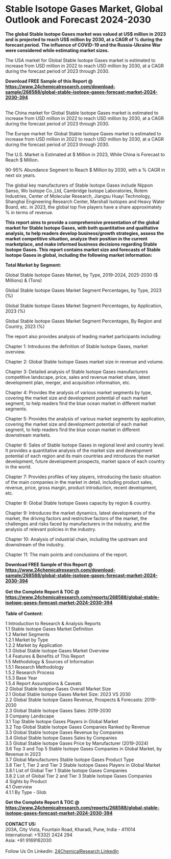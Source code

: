 <h1>Stable Isotope Gases Market, Global Outlook and Forecast 2024-2030</h1><p><strong>The global Stable Isotope Gases market was valued at US$ million in 2023 and is projected to reach US$ million by 2030, at a CAGR of % during the forecast period. The influence of COVID-19 and the Russia-Ukraine War were considered while estimating market sizes.</strong></p><p>
</p><p>The USA market for Global Stable Isotope Gases market is estimated to increase from USD million in 2022 to reach USD million by 2030, at a CAGR during the forecast period of 2023 through 2030.</p><div><b>Download FREE Sample of this Report @ 
            <a href="https://www.24chemicalresearch.com/download-sample/268588/global-stable-isotope-gases-forecast-market-2024-2030-394">
            https://www.24chemicalresearch.com/download-sample/268588/global-stable-isotope-gases-forecast-market-2024-2030-394</a></b></div><br><p>
</p><p>The China market for Global Stable Isotope Gases market is estimated to increase from USD million in 2022 to reach USD million by 2030, at a CAGR during the forecast period of 2023 through 2030.</p><p>
</p><p>The Europe market for Global Stable Isotope Gases market is estimated to increase from USD million in 2022 to reach USD million by 2030, at a CAGR during the forecast period of 2023 through 2030.</p><p>
</p><p>The U.S. Market is Estimated at $ Million in 2023, While China is Forecast to Reach $ Million.</p><p>
90-95% Abundance Segment to Reach $ Million by 2030, with a % CAGR in next six years.</p><p>
The global key manufacturers of Stable Isotope Gases include Nippon Sanso, Wo Isotope Co.,Ltd, Cambridge Isotope Laboratories, Rotem Industries, Center of Molecular Research, Jiangsu Huayi Technology, Shanghai Engineering Research Center, Marshall Isotopes and Heavy Water Board, etc. in 2023, the global top five players have a share approximately % in terms of revenue.</p><p>
<strong>This report aims to provide a comprehensive presentation of the global market for Stable Isotope Gases, with both quantitative and qualitative analysis, to help readers develop business/growth strategies, assess the market competitive situation, analyze their position in the current marketplace, and make informed business decisions regarding Stable Isotope Gases. This report contains market size and forecasts of Stable Isotope Gases in global, including the following market information:</strong></p><p>
</p><p>
<strong>Total Market by Segment:</strong></p><p>
Global Stable Isotope Gases Market, by Type, 2019-2024, 2025-2030 ($ Millions) &amp; (Tons)</p><p>
Global Stable Isotope Gases Market Segment Percentages, by Type, 2023 (%)</p><p>
</p><p>
Global Stable Isotope Gases Market Segment Percentages, by Application, 2023 (%)</p><p>
</p><p>
Global Stable Isotope Gases Market Segment Percentages, By Region and Country, 2023 (%)</p><p>
</p><p>
	</p><p>
The report also provides analysis of leading market participants including:</p><p>
</p><p>
</p><p>
Chapter 1: Introduces the definition of Stable Isotope Gases, market overview.</p><p>
Chapter 2: Global Stable Isotope Gases market size in revenue and volume.</p><p>
Chapter 3: Detailed analysis of Stable Isotope Gases manufacturers competitive landscape, price, sales and revenue market share, latest development plan, merger, and acquisition information, etc.</p><p>
Chapter 4: Provides the analysis of various market segments by type, covering the market size and development potential of each market segment, to help readers find the blue ocean market in different market segments.</p><p>
Chapter 5: Provides the analysis of various market segments by application, covering the market size and development potential of each market segment, to help readers find the blue ocean market in different downstream markets.</p><p>
Chapter 6: Sales of Stable Isotope Gases in regional level and country level. It provides a quantitative analysis of the market size and development potential of each region and its main countries and introduces the market development, future development prospects, market space of each country in the world.</p><p>
Chapter 7: Provides profiles of key players, introducing the basic situation of the main companies in the market in detail, including product sales, revenue, price, gross margin, product introduction, recent development, etc.</p><p>
Chapter 8: Global Stable Isotope Gases capacity by region &amp; country.</p><p>
Chapter 9: Introduces the market dynamics, latest developments of the market, the driving factors and restrictive factors of the market, the challenges and risks faced by manufacturers in the industry, and the analysis of relevant policies in the industry.</p><p>
Chapter 10: Analysis of industrial chain, including the upstream and downstream of the industry.</p><p>
Chapter 11: The main points and conclusions of the report.</p><div><b>Download FREE Sample of this Report @ 
            <a href="https://www.24chemicalresearch.com/download-sample/268588/global-stable-isotope-gases-forecast-market-2024-2030-394">
            https://www.24chemicalresearch.com/download-sample/268588/global-stable-isotope-gases-forecast-market-2024-2030-394</a></b></div><br><div><b>Get the Complete Report & TOC @ 
            <a href="https://www.24chemicalresearch.com/reports/268588/global-stable-isotope-gases-forecast-market-2024-2030-394">
            https://www.24chemicalresearch.com/reports/268588/global-stable-isotope-gases-forecast-market-2024-2030-394</a></b></div><br>
            <b>Table of Content:</b><p>1 Introduction to Research & Analysis Reports<br />
    1.1 Stable Isotope Gases Market Definition<br />
    1.2 Market Segments<br />
        1.2.1 Market by Type<br />
        1.2.2 Market by Application<br />
    1.3 Global Stable Isotope Gases Market Overview<br />
    1.4 Features & Benefits of This Report<br />
    1.5 Methodology & Sources of Information<br />
        1.5.1 Research Methodology<br />
        1.5.2 Research Process<br />
        1.5.3 Base Year<br />
        1.5.4 Report Assumptions & Caveats<br />
2 Global Stable Isotope Gases Overall Market Size<br />
    2.1 Global Stable Isotope Gases Market Size: 2023 VS 2030<br />
    2.2 Global Stable Isotope Gases Revenue, Prospects & Forecasts: 2019-2030<br />
    2.3 Global Stable Isotope Gases Sales: 2019-2030<br />
3 Company Landscape<br />
    3.1 Top Stable Isotope Gases Players in Global Market<br />
    3.2 Top Global Stable Isotope Gases Companies Ranked by Revenue<br />
    3.3 Global Stable Isotope Gases Revenue by Companies<br />
    3.4 Global Stable Isotope Gases Sales by Companies<br />
    3.5 Global Stable Isotope Gases Price by Manufacturer (2019-2024)<br />
    3.6 Top 3 and Top 5 Stable Isotope Gases Companies in Global Market, by Revenue in 2023<br />
    3.7 Global Manufacturers Stable Isotope Gases Product Type<br />
    3.8 Tier 1, Tier 2 and Tier 3 Stable Isotope Gases Players in Global Market<br />
        3.8.1 List of Global Tier 1 Stable Isotope Gases Companies<br />
        3.8.2 List of Global Tier 2 and Tier 3 Stable Isotope Gases Companies<br />
4 Sights by Product<br />
    4.1 Overview<br />
        4.1.1 By Type - Glob</p><div><b>Get the Complete Report & TOC @ 
            <a href="https://www.24chemicalresearch.com/reports/268588/global-stable-isotope-gases-forecast-market-2024-2030-394">
            https://www.24chemicalresearch.com/reports/268588/global-stable-isotope-gases-forecast-market-2024-2030-394</a></b></div><br><b>CONTACT US:</b><br>
            203A, City Vista, Fountain Road, Kharadi, Pune, India - 411014<br>
            International: +1(332) 2424 294<br>
            Asia: +91 9169162030 <br><br>
            Follow Us On LinkedIn: <a href="https://www.linkedin.com/company/24chemicalresearch/">24ChemicalResearch LinkedIn</a>
